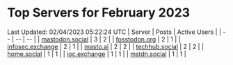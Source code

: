 # Top Servers for February 2023
Last Updated: 02/04/2023 05:22:24 UTC
| Server | Posts | Active Users |
| -- | -- | -- |
| [mastodon.social](https://mastodon.social/tags/PowerShell) | 3 | 2 |
| [fosstodon.org](https://fosstodon.org/tags/PowerShell) | 2 | 1 |
| [infosec.exchange](https://infosec.exchange/tags/PowerShell) | 2 | 1 |
| [masto.ai](https://masto.ai/tags/PowerShell) | 2 | 2 |
| [techhub.social](https://techhub.social/tags/PowerShell) | 2 | 2 |
| [home.social](https://home.social/tags/PowerShell) | 1 | 1 |
| [ioc.exchange](https://ioc.exchange/tags/PowerShell) | 1 | 1 |
| [mstdn.social](https://mstdn.social/tags/PowerShell) | 1 | 1 |
